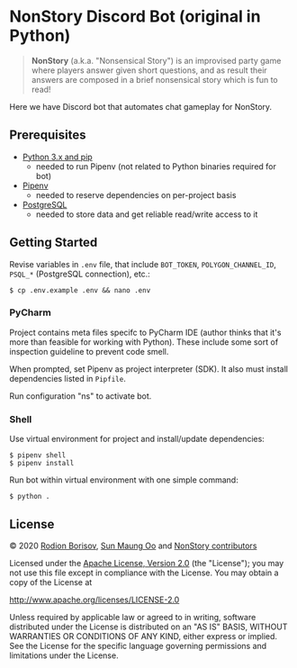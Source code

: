 # NonStory Discord Bot (original in Python)

> **NonStory** (a.k.a. "Nonsensical Story") is an improvised party game where players answer given short questions, and as result their answers are composed in a brief nonsensical story which is fun to read!

Here we have Discord bot that automates chat gameplay for NonStory.

## Prerequisites

- [Python 3.x and pip](https://docs.python-guide.org/starting/installation/)
  * needed to run Pipenv (not related to Python binaries required for bot)
- [Pipenv](https://pipenv-fork.readthedocs.io/en/latest/install.html)
  * needed to reserve dependencies on per-project basis
- [PostgreSQL](https://www.postgresql.org/)
  * needed to store data and get reliable read/write access to it

## Getting Started

Revise variables in `.env` file, that include `BOT_TOKEN`, `POLYGON_CHANNEL_ID`, `PSQL_*` (PostgreSQL connection), etc.:
```
$ cp .env.example .env && nano .env
```

### PyCharm

Project contains meta files specifc to PyCharm IDE (author thinks that it's more than feasible for working with Python). These include some sort of inspection guideline to prevent code smell.

When prompted, set Pipenv as project interpreter (SDK). It also must install dependencies listed in `Pipfile`.

Run configuration "ns" to activate bot.

### Shell

Use virtual environment for project and install/update dependencies:
```
$ pipenv shell
$ pipenv install
```

Run bot within virtual environment with one simple command:
```
$ python .
```

## License

© 2020 [Rodion Borisov](https://github.com/vintprox), [Sun Maung Oo](https://github.com/SunMaungOo) and [NonStory contributors](https://github.com/nonstory/nonstory/graphs/contributors)

Licensed under the [Apache License, Version 2.0](./LICENSE) (the "License");
you may not use this file except in compliance with the License.
You may obtain a copy of the License at

  http://www.apache.org/licenses/LICENSE-2.0

Unless required by applicable law or agreed to in writing, software
distributed under the License is distributed on an "AS IS" BASIS,
WITHOUT WARRANTIES OR CONDITIONS OF ANY KIND, either express or implied.
See the License for the specific language governing permissions and
limitations under the License.
